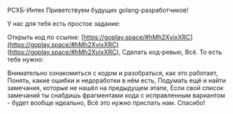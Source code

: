 РСХБ-Интех
Приветствуем будущих golang-разработчиков!

У нас для тебя есть простое задание:

Открыть код по ссылке: [https://goplay.space/#hMh2XyixXRC](https://goplay.space/#hMh2XyixXRC) (https://goplay.space/#hMh2XyixXRC),
Сделать код-ревью,
Всё.
То есть тебе нужно:

Внимательно ознакомиться с кодом и разобраться, как это работает,
Понять, какие ошибки и недоработки в нём есть,
Подумать ещё и найти замечания, которые не нашёл на предыдущем этапе,
Если свой список замечаний ты снабдишь фрагментами кода с исправленным вариантом - будет вообще идеально,
Всё это нужно прислать нам.
Спасибо!

